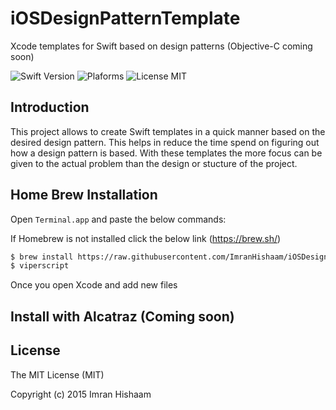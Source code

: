# iOSDesignPatternTemplate
Xcode templates for Swift based on design patterns (Objective-C coming soon)

![Swift Version](https://img.shields.io/badge/Swift-3.0-green.svg)
![Plaforms](https://img.shields.io/badge/Platform-iOS-lightgrey.svg)
![License MIT](https://img.shields.io/npm/l/express.svg) 

## Introduction

This project allows to create Swift templates in a quick manner based on the desired design pattern. This helps in reduce the time spend on figuring out how a design pattern is based. With these templates the more focus can be given to the actual problem than the design or stucture of the project.

## Home Brew Installation 

Open `Terminal.app` and paste the below commands:

If Homebrew is not installed click the below link (https://brew.sh/)
```bash
$ brew install https://raw.githubusercontent.com/ImranHishaam/iOSDesignPatternTemplate/master/iosdesignpatterntemplate.rb
$ viperscript
``` 
Once you open Xcode and add new files

## Install with Alcatraz (Coming soon)

## License
The MIT License (MIT)

Copyright (c) 2015 Imran Hishaam
